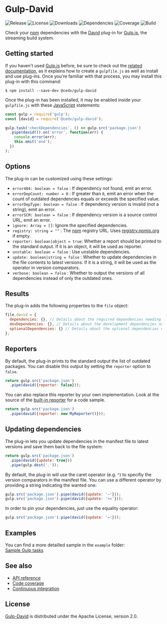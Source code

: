 # Gulp-David
![Release](https://img.shields.io/npm/v/@cedx/gulp-david.svg) ![License](https://img.shields.io/badge/license-Apache--2.0-blue.svg) ![Downloads](https://img.shields.io/npm/dt/@cedx/gulp-david.svg) ![Dependencies](https://david-dm.org/cedx/gulp-david.svg) ![Coverage](https://coveralls.io/repos/github/cedx/gulp-david/badge.svg) ![Build](https://travis-ci.org/cedx/gulp-david.svg)

Check your [npm](https://www.npmjs.com) dependencies with the [David](https://david-dm.org) plug-in for [Gulp.js](http://gulpjs.com), the streaming build system.

## Getting started
If you haven't used [Gulp.js](http://gulpjs.com) before, be sure to check out the [related documentation](https://github.com/gulpjs/gulp/blob/master/docs/README.md), as it explains how to create a `gulpfile.js` as well as install and use plug-ins. Once you're familiar with that process, you may install this plug-in with this command:

```shell
$ npm install --save-dev @cedx/gulp-david
```

Once the plug-in has been installed, it may be enabled inside your `gulpfile.js` with these [JavaScript](https://developer.mozilla.org/en-US/docs/Web/JavaScript) statements:

```javascript
const gulp = require('gulp');
const {david} = require('@cedx/gulp-david');

gulp.task('checkDependencies', () => gulp.src('package.json')
  .pipe(david()).on('error', function(err) {
    console.error(err);
    this.emit('end');
  })
);

```

## Options
The plug-in can be customized using these settings:

- `error404: boolean = false` : If dependency not found, emit an error.
- `errorDepCount: number = 0` : If greater than `0`, emit an error when the count of outdated dependencies equals or exceeds the specified value.
- `errorDepType: boolean = false` : If dependency version is invalid (not a string), emit an error.
- `errorSCM: boolean = false` : If dependency version is a source control URL, emit an error.
- `ignore: Array = []`: Ignore the specified dependencies.
- `registry: string = ""` : The [npm](https://www.npmjs.com) registry URL. Uses [registry.npmjs.org](https://registry.npmjs.org) if empty.
- `reporter: boolean|object = true`: Whether a report should be printed to the standard output. If it is an object, it will be used as reporter.
- `unstable: boolean = false` : Use unstable dependencies.
- `update: boolean|string = false` : Whether to update dependencies in the file contents to latest versions. If it is a string, it will be used as the operator in version comparators.
- `verbose: boolean = false` : Whether to output the versions of all dependencies instead of only the outdated ones.

## Results
The plug-in adds the following properties to the `file` object:

```javascript
file.david = {
  dependencies: {}, // Details about the required dependencies needing an update.
  devDependencies: {}, // Details about the development dependencies needing an update.
  optionalDependencies: {} // Details about the optional dependencies needing an update.
};
```

## Reporters
By default, the plug-in prints to the standard output the list of outdated packages.
You can disable this output by setting the `reporter` option to `false`.

```javascript
return gulp.src('package.json')
  .pipe(david({reporter: false}));
```

You can also replace this reporter by your own implementation.
Look at the source of the [built-in reporter](https://github.com/cedx/gulp-david/blob/master/src/reporter.js) for a code sample.

```javascript
return gulp.src('package.json')
  .pipe(david({reporter: new MyReporter()}));
```

## Updating dependencies
The plug-in lets you update dependencies in the manifest file to latest versions and save them back to the file system:

```javascript
return gulp.src('package.json')
  .pipe(david({update: true}))
  .pipe(gulp.dest('.'));
```

By default, the plug-in will use the caret operator (e.g. `^`) to specifiy the version comparators in the manifest file.
You can use a different operator by providing a string indicating the wanted one:

```javascript
gulp.src('package.json').pipe(david({update: '~'}));
gulp.src('package.json').pipe(david({update: '>='}));
```

In order to pin your dependencies, just use the equality operator:

```javascript
gulp.src('package.json').pipe(david({update: '='}));
```

## Examples
You can find a more detailled sample in the `example` folder:  
[Sample Gulp tasks](https://github.com/cedx/gulp-david/blob/master/example/gulpfile.js)

## See also
- [API reference](https://cedx.github.io/gulp-david)
- [Code coverage](https://coveralls.io/github/cedx/gulp-david)
- [Continuous integration](https://travis-ci.org/cedx/gulp-david)

## License
[Gulp-David](https://github.com/cedx/gulp-david) is distributed under the Apache License, version 2.0.
